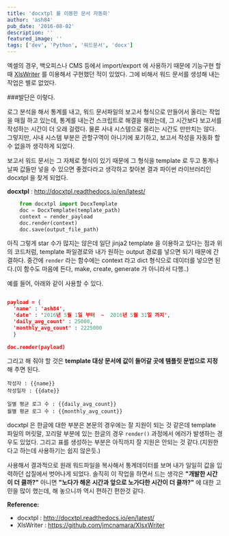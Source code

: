```yaml
---
title: 'docxtpl 를 이용한 문서 자동화'
author: 'ash84'
pub_date: '2016-08-02'
description: ''
featured_image: ''
tags: ['dev', 'Python', '워드문서', 'docx']
---
```


엑셀의 경우, 백오피스나 CMS 등에서 import/export 에 사용하기 때문에 기능구현 할 때  [XlsWriter](https://github.com/jmcnamara/XlsxWriter) 를 이용해서 구현했던 적이 있었다. 그에 비해서 워드 문서를 생성해 내는 작업은 별로 없었다. 

###발단은 이렇다. 
 
로그 분석을 해서 통계를 내고, 워드 문서파일의 보고서 형식으로 만들어서 올리는 작업을 매월 하고 있는데, 통계를 내는건 스크립트로 해결을 해왔는데, 그 시간보다 보고서를 작성하는 시간이 더 오래 걸렸다. 물론 사내 시스템으로 올리는 시간도 만만치는 않다. 그렇지만, 사내 시스템 부분은 관할구역이 아니기에 포기하고, 보고서 작성을 자동화 할 수 없을까 생각하게 되었다. 

보고서 워드 문서는 그 자체로 형식이 있기 때문에 그 형식을 template 로 두고 통계나 날짜 값들만 넣을 수 있으면 좋겠다라고 생각하고 찾아본 결과 파이썬 라이브러리인 docxtpl 을 찾게 되었다. 

**docxtpl** : http://docxtpl.readthedocs.io/en/latest/

```python
    from docxtpl import DocxTemplate
    doc = DocxTemplate(template_path)
    context = render_payload
    doc.render(context)
    doc.save(output_file_path)
```

아직 그렇게 star 수가 많지는 않은데 일단 jinja2 template 을 이용하고 있다는 점과 위의 코드처럼, template 파일경로와 내가 원하는 output 경로를 넣으면 되기 때문에 간결하다. 중간에 ```render``` 라는 함수에는 context 라고 dict 형식으로 데이터를 넣으면 된다.(이 함수도 마음에 든다, make, create, generate 가 아니라서 다행..) 

예를 들어, 아래와 같이 사용할 수 있다.

```json

payload = { 
  'name' : 'ash84', 
  'date' : '2016년 5월 1일 부터  ~  2016년 5월 31일 까지', 
  'daily_avg_count' : 25000, 
  'monthly_avg_count' : 2225000
  }
  
doc.render(payload)
```

그리고 해 줘야 할 것은 **template 대상 문서에 값이 들어갈 곳에 템플릿 문법으로 지정**해 주면 된다. 

```
작성자 : {{name}}
작성일자 : {{date}}

일별 평균 로그 수 : {{daily_avg_count}}
월별 평균 로그 수 : {{monthly_avg_count}}
```

docxtpl 은 한글에 대한 부분은 본문의 경우에는 잘 지원이 되는 것 같은데 template 파일의 머릿말, 꼬리말 부분에 있는 한글의 경우 ```render()``` 과정에서 에러가 발생하는 경우도 있었다. 그리고 표를 생성하는 부분은 아직까지 잘 지원은 안되는 것 같다.(지원한다고 하는데 사용하기는 쉽지 않은듯.)

사용해서 결과적으로 원래 워드파일을 복사해서 통계데이터를 보며 내가 일일히 값을 입력하던 삽질에서 벗어나게 되었다. 솔직히 이 작업을 하면서 드는 생각은 **"개발한 시간이 더 클까?"** 아니면 **"노다가 해온 시간과 앞으로 노가다한 시간이 더 클까?"** 에 대한 고민을 많이 했는데, 해 놓으니까 역시 편하긴 편한것 같다. 




**Reference:** 

- docxtpl : http://docxtpl.readthedocs.io/en/latest/
- XlsWriter : https://github.com/jmcnamara/XlsxWriter
